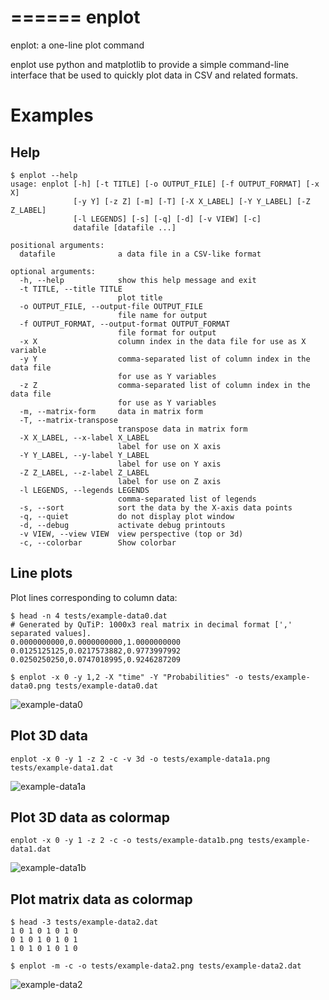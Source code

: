 ======
enplot
======

enplot: a one-line plot command

enplot use python and matplotlib to provide a simple command-line interface
that be used to quickly plot data in CSV and related formats.


Examples
========

Help
----

    $ enplot --help
    usage: enplot [-h] [-t TITLE] [-o OUTPUT_FILE] [-f OUTPUT_FORMAT] [-x X]
                  [-y Y] [-z Z] [-m] [-T] [-X X_LABEL] [-Y Y_LABEL] [-Z Z_LABEL]
                  [-l LEGENDS] [-s] [-q] [-d] [-v VIEW] [-c]
                  datafile [datafile ...]

    positional arguments:
      datafile              a data file in a CSV-like format

    optional arguments:
      -h, --help            show this help message and exit
      -t TITLE, --title TITLE
                            plot title
      -o OUTPUT_FILE, --output-file OUTPUT_FILE
                            file name for output
      -f OUTPUT_FORMAT, --output-format OUTPUT_FORMAT
                            file format for output
      -x X                  column index in the data file for use as X variable
      -y Y                  comma-separated list of column index in the data file
                            for use as Y variables
      -z Z                  comma-separated list of column index in the data file
                            for use as Y variables
      -m, --matrix-form     data in matrix form
      -T, --matrix-transpose
                            transpose data in matrix form
      -X X_LABEL, --x-label X_LABEL
                            label for use on X axis
      -Y Y_LABEL, --y-label Y_LABEL
                            label for use on Y axis
      -Z Z_LABEL, --z-label Z_LABEL
                            label for use on Z axis
      -l LEGENDS, --legends LEGENDS
                            comma-separated list of legends
      -s, --sort            sort the data by the X-axis data points
      -q, --quiet           do not display plot window
      -d, --debug           activate debug printouts
      -v VIEW, --view VIEW  view perspective (top or 3d)
      -c, --colorbar        Show colorbar


Line plots
----------

Plot lines corresponding to column data:

    $ head -n 4 tests/example-data0.dat 
    # Generated by QuTiP: 1000x3 real matrix in decimal format [',' separated values].
    0.0000000000,0.0000000000,1.0000000000
    0.0125125125,0.0217573882,0.9773997992
    0.0250250250,0.0747018995,0.9246287209

    $ enplot -x 0 -y 1,2 -X "time" -Y "Probabilities" -o tests/example-data0.png tests/example-data0.dat

![example-data0](https://raw.github.com/jrjohansson/enplot/master/tests/example-data0.png)

Plot 3D data
------------

    enplot -x 0 -y 1 -z 2 -c -v 3d -o tests/example-data1a.png tests/example-data1.dat

![example-data1a](https://raw.github.com/jrjohansson/enplot/master/tests/example-data1a.png)


Plot 3D data as colormap
------------------------

    enplot -x 0 -y 1 -z 2 -c -o tests/example-data1b.png tests/example-data1.dat

![example-data1b](https://raw.github.com/jrjohansson/enplot/master/tests/example-data1b.png)


Plot matrix data as colormap
----------------------------

    $ head -3 tests/example-data2.dat 
    1 0 1 0 1 0 1 0
    0 1 0 1 0 1 0 1
    1 0 1 0 1 0 1 0
    
    $ enplot -m -c -o tests/example-data2.png tests/example-data2.dat

![example-data2](https://raw.github.com/jrjohansson/enplot/master/tests/example-data2.png)

